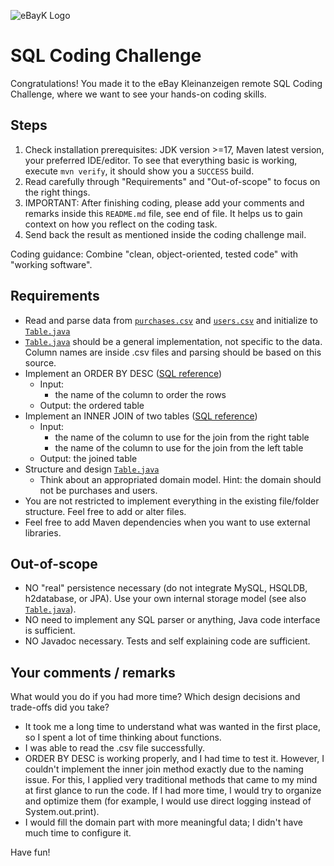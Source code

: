 ![eBayK Logo](https://www.ebay-kleinanzeigen.de/static/img/common/logo/logo-ebayk-402x80.png)
# SQL Coding Challenge

Congratulations! You made it to the eBay Kleinanzeigen remote SQL Coding Challenge, where we want to see your hands-on coding skills.


## Steps

1. Check installation prerequisites: JDK version >=17, Maven latest version, your preferred IDE/editor. To see that everything basic is working, execute `mvn verify`, it should show you a `SUCCESS` build.
2. Read carefully through "Requirements" and "Out-of-scope" to focus on the right things.
3. IMPORTANT: After finishing coding, please add your comments and remarks inside this `README.md` file, see end of file. It helps us to gain context on how you reflect on the coding task.
4. Send back the result as mentioned inside the coding challenge mail.

Coding guidance: Combine "clean, object-oriented, tested code" with "working software".


##  Requirements

* Read and parse data from [`purchases.csv`](/src/main/resources/purchases.csv) and [`users.csv`](/src/main/resources/users.csv) and initialize to [`Table.java`](/src/main/java/exercise/Table.java)
* [`Table.java`](/src/main/java/exercise/Table.java) should be a general implementation, not specific to the data. Column names are inside .csv files and parsing should be based on this source.
* Implement an ORDER BY DESC ([SQL reference](http://www.w3schools.com/sql/sql_orderby.asp))
  * Input: 
    * the name of the column to order the rows
  * Output: the ordered table
* Implement an INNER JOIN of two tables ([SQL reference](https://www.w3schools.com/sql/sql_join.asp))
  * Input:
    * the name of the column to use for the join from the right table
    * the name of the column to use for the join from the left table
  * Output: the joined table
* Structure and design [`Table.java`](/src/main/java/exercise/Table.java)
  * Think about an appropriated domain model. Hint: the domain should not be purchases and users.
* You are not restricted to implement everything in the existing file/folder structure. Feel free to add or alter files.
* Feel free to add Maven dependencies when you want to use external libraries. 

## Out-of-scope

* NO "real" persistence necessary (do not integrate MySQL, HSQLDB, h2database, or JPA). Use your own internal storage model (see also [`Table.java`](/src/main/java/exercise/Table.java)).
* NO need to implement any SQL parser or anything, Java code interface is sufficient.
* NO Javadoc necessary. Tests and self explaining code are sufficient.


## Your comments / remarks

What would you do if you had more time? Which design decisions and trade-offs did you take?

* It took me a long time to understand what was wanted in the first place, so I spent a lot of time thinking about functions.
* I was able to read the .csv file successfully.
* ORDER BY DESC is working properly, and I had time to test it. However, I couldn't implement the inner join method exactly due to the naming issue. For this, I applied very traditional methods that came to my mind at first glance to run the code. If I had more time, I would try to organize and optimize them (for example, I would use direct logging instead of System.out.print). 
* I would fill the domain part with more meaningful data; I didn't have much time to configure it.


Have fun!
